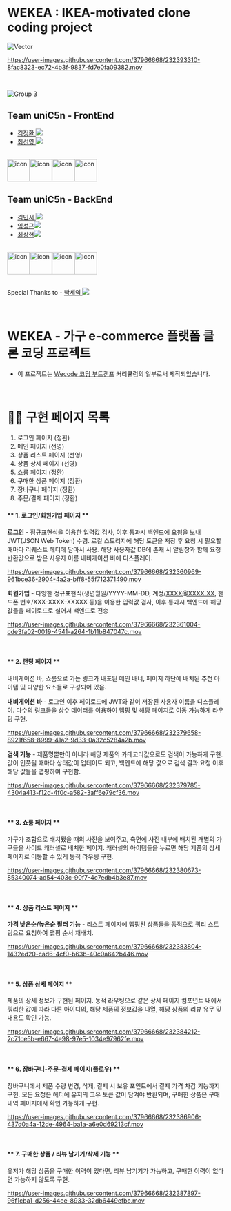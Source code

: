 # WEKEA : IKEA-motivated clone coding project

![Vector](https://user-images.githubusercontent.com/37966668/232393450-f45f8d99-6001-4ce0-9e19-c2c0bebd19ae.png)

https://user-images.githubusercontent.com/37966668/232393310-8fac8323-ec72-4b3f-9837-fd7e0fa09382.mov

<br />

![Group 3](https://user-images.githubusercontent.com/37966668/232392845-3958e8f3-0bfc-4734-8423-cd8a47ba55a3.png)

## Team uniC5n - FrontEnd

- <a href="https://github.com/ggkim0614">김정환 <img src="https://img.shields.io/badge/GitHub-181717?style=flat-square&logo=GitHub&logoColor=white&link=https://github.com/hongyeollee"/></a>
- <a href="https://github.com/suny0ung">최선영 <img src="https://img.shields.io/badge/GitHub-181717?style=flat-square&logo=GitHub&logoColor=white&link=https://github.com/hongyeollee"/></a>

<br />

<div style="display: flex; align-items: flex-start;"><img src="https://techstack-generator.vercel.app/react-icon.svg" alt="icon" width="52" height="52" /><img src="https://techstack-generator.vercel.app/js-icon.svg" alt="icon" width="52" height="52" /><img src="https://techstack-generator.vercel.app/sass-icon.svg" alt="icon" width="52" height="52" /><img src="https://techstack-generator.vercel.app/restapi-icon.svg" alt="icon" width="52" height="52" /></div>


## Team uniC5n - BackEnd

- <a href="https://github.com/minseoya">김민서 <img src="https://img.shields.io/badge/GitHub-181717?style=flat-square&logo=GitHub&logoColor=white&link=https://github.com/minseoya"/></a>
- <a href="https://github.com/lsg622">임성근<img src="https://img.shields.io/badge/GitHub-181717?style=flat-square&logo=GitHub&logoColor=white&link=https://github.com/lsg622"/></a>
- <a href="https://github.com/Dongrang072">최상현<img src="https://img.shields.io/badge/GitHub-181717?style=flat-square&logo=GitHub&logoColor=white&link=https://github.com/Dongrang072"/></a>

<br />

<div style="display: flex; align-items: flex-start;"><img src="https://techstack-generator.vercel.app/nginx-icon.svg" alt="icon" width="52" height="52" /><img src="https://techstack-generator.vercel.app/mysql-icon.svg" alt="icon" width="52" height="52" /><img src="https://techstack-generator.vercel.app/js-icon.svg" alt="icon" width="52" height="52" /><img src="https://techstack-generator.vercel.app/restapi-icon.svg" alt="icon" width="52" height="52" /></div>

<br />

Special Thanks to - <a href="https://github.com/parkseyik">박세익 <img src="https://img.shields.io/badge/GitHub-181717?style=flat-square&logo=GitHub&logoColor=white&link=https://github.com/parkseyik"/></a>

<br/>

# WEKEA - 가구 e-commerce 플랫폼 클론 코딩 프로젝트

- 이 프로젝트는 <a href="https://github.com/wecode-bootcamp-korea">Wecode 코딩 부트캠프</a> 커리큘럼의 일부로써 제작되었습니다.

<br/>

# 👨‍💻 구현 페이지 목록
1. 로그인 페이지 (정환)
2. 메인 페이지 (선영)
3. 상품 리스트 페이지 (선영)
4. 상품 상세 페이지 (선영)
5. 쇼룸 페이지 (정환)
6. 구매한 상품 페이지 (정환)
7. 장바구니 페이지 (정환)
8. 주문/결제 페이지 (정환)


#### ** 1. 로그인/회원가입 페이지 **

**로그인** - 정규표현식을 이용한 입력값 검사, 이후 통과시 백엔드에 요청을 보내 JWT(JSON Web Token) 수령. 로컬 스토리지에 해당 토큰을 저장 후 요청 시 필요할 때마다 리퀘스트 헤더에 담아서 사용. 해당 사용자값 DB에 존재 시 알림창과 함께 요청 반환값으로 받은 사용자 이름 내비게이션 바에 디스플레이.

https://user-images.githubusercontent.com/37966668/232360969-961bce36-2904-4a2a-bff8-55f712371490.mov

**회원가입** - 다양한 정규표현식(생년월일/YYYY-MM-DD, 계정/XXXX@XXXX.XX, 핸드폰 번호/XXX-XXXX-XXXXX 등)을 이용한 입력값 검사, 이후 통과시 백엔드에 해당 값들을 페이로드로 실어서 백엔드로 전송

https://user-images.githubusercontent.com/37966668/232361004-cde3fa02-0019-4541-a264-1b11b847047c.mov

<br />

#### ** 2. 랜딩 페이지 **<br>

내비게이션 바, 쇼룸으로 가는 링크가 내포된 메인 배너, 페이지 하단에 배치된 추천 아이템 및 다양한 요소들로 구성되어 있음.

**내비게이션 바** - 로그인 이후 페이로드에 JWT와 같이 저장된 사용자 이름을 디스플레이. 다수의 링크들을 상수 데이터를 이용하여 맵핑 및 해당 페이지로 이동 가능하게 라우팅 구현.

https://user-images.githubusercontent.com/37966668/232379658-8921f658-8999-41a2-9d33-0a32c5284a2b.mov


**검색 기능** - 제품명뿐만이 아니라 해당 제품의 카테고리값으로도 검색이 가능하게 구현. 값이 인풋될 때마다 상태값이 업데이트 되고, 백엔드에 해당 값으로 검색 결과 요청 이후 해당 값들을 맵핑하여 구현함.

https://user-images.githubusercontent.com/37966668/232379785-4304a413-f12d-4f0c-a582-3aff6e79cf36.mov

<br />

#### ** 3. 쇼룸 페이지 **<br>

가구가 조합으로 배치됐을 때의 사진을 보여주고, 측면에 사진 내부에 배치된 개별의 가구들을 사이드 캐러셀로 배치한 페이지. 캐러셀의 아이템들을 누르면 해당 제품의 상세 페이지로 이동할 수 있게 동적 라우팅 구현.

https://user-images.githubusercontent.com/37966668/232380673-85340074-ad54-403c-90f7-4c7edb4b3e87.mov

<br />

#### ** 4. 상품 리스트 페이지 **<br>

**가격 낮은순/높은순 필터 기능** - 리스트 페이지에 맵핑된 상품들을 동적으로 쿼리 스트링으로 요청하여 맵핑 순서 재배치.

https://user-images.githubusercontent.com/37966668/232383804-1432ed20-cad6-4cf0-b63b-40c0a642b446.mov

<br />

#### ** 5. 상품 상세 페이지 **<br>

제품의 상세 정보가 구현된 페이지. 동적 라우팅으로 같은 상세 페이지 컴포넌트 내에서 쿼리한 값에 따라 다른 아이디의, 해당 제품의 정보값을 나열, 해당 상품의 리뷰 유무 및 내용도 확인 가능.

https://user-images.githubusercontent.com/37966668/232384212-2c71ce5b-e667-4e98-97e5-1034e97962fe.mov

<br />

#### ** 6. 장바구니-주문-결제 페이지(플로우) **<br>

장바구니에서 제품 수량 변경, 삭제, 결제 시 보유 포인트에서 결제 가격 차감 기능까지 구현. 모든 요청은 헤더에 유저의 고유 토큰 값이 담겨야 반환되며, 구매한 상품은 구매내역 페이지에서 확인 가능하게 구현.

https://user-images.githubusercontent.com/37966668/232386906-437d0a4a-12de-4964-ba1a-a6e0d69213cf.mov

<br />

#### ** 7. 구매한 상품 / 리뷰 남기기/삭제 기능 **<br>

유저가 해당 상품을 구매한 이력이 있다면, 리뷰 남기기가 가능하고, 구매한 이력이 없다면 가능하지 않도록 구현. 

https://user-images.githubusercontent.com/37966668/232387897-96f1cba1-d256-44ee-8933-32db6449efbc.mov

<br />








